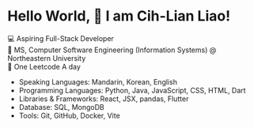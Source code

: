  # Hello World, 👋 I am Cih-Lian Liao!

💻 Aspiring Full-Stack Developer  
🌱 MS, Computer Software Engineering (Information Systems) @ Northeastern University  
👀 One Leetcode A day

- Speaking Languages: Mandarin, Korean, English  
- Programming Languages: Python, Java, JavaScript, CSS, HTML, Dart  
- Libraries & Frameworks: React, JSX, pandas, Flutter  
- Database: SQL, MongoDB  
- Tools: Git, GitHub, Docker, Vite  

<!---
cih-lian-liao/cih-lian-liao is a ✨ special ✨ repository because its `README.md` (this file) appears on your GitHub profile.
You can click the Preview link to take a look at your changes.
--->
